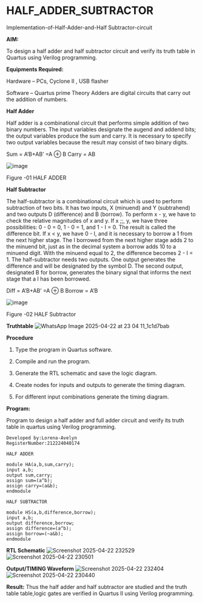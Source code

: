 # HALF_ADDER_SUBTRACTOR

Implementation-of-Half-Adder-and-Half Subtractor-circuit

**AIM:**

To design a half adder and half subtractor circuit and verify its truth table in Quartus using Verilog programming.

**Equipments Required:**

Hardware – PCs, Cyclone II , USB flasher 

Software – Quartus prime Theory Adders are digital circuits that carry out the addition of numbers.

**Half Adder**

Half adder is a combinational circuit that performs simple addition of two binary numbers. The input variables designate the augend and addend bits; the output variables produce the sum and carry. It is necessary to specify two output variables because the result may consist of two binary digits.

Sum = A’B+AB’ =A ⊕ B Carry = AB

![image](https://github.com/naavaneetha/HALF_ADDER_SUBTRACTOR/assets/154305477/bd4a0b2c-cdbc-4184-ab08-81578f121e1f)

Figure -01 HALF ADDER

**Half Subtractor**

The half-subtractor is a combinational circuit which is used to perform subtraction of two bits. It has two inputs, X (minuend) and Y (subtrahend) and two outputs D (difference) and B (borrow). To perform x - y, we have to check the relative magnitudes of x and y. If x ;;, y, we have three possibilities: 0 - 0 = 0, 1 - 0 = 1, and 1 - I = 0. The result is called the difference bit. If x < y, we have 0 - I, and it is necessary to borrow a 1 from the next higher stage. The I borrowed from the next higher stage adds 2 to the minuend bit, just as in the decimal system a borrow adds 10 to a minuend digit. With the minuend equal to 2, the difference becomes 2 - I = 1. The half-subtractor needs two outputs. One output generates the difference and will be designated by the symbol D. The second output, designated B for borrow, generates the binary signal that informs the next stage that a I has been borrowed. 

Diff = A’B+AB’ =A ⊕ B
Borrow = A’B

 ![image](https://github.com/naavaneetha/HALF_ADDER_SUBTRACTOR/assets/154305477/d76b099c-513f-4e7c-843a-e2fd028a531a)

Figure -02 HALF Subtractor

**Truthtable**
![WhatsApp Image 2025-04-22 at 23 04 11_1c1d7bab](https://github.com/user-attachments/assets/1fa8aacf-4f27-4232-9528-b5c1d1a91a98)


**Procedure**

1.	Type the program in Quartus software.

2.	Compile and run the program.

3.	Generate the RTL schematic and save the logic diagram.

4.	Create nodes for inputs and outputs to generate the timing diagram.

5.	For different input combinations generate the timing diagram.


**Program:**

Program to design a half adder and full adder circuit and verify its truth table in quartus using Verilog programming.
```
Developed by:Lorena-Avelyn
RegisterNumber:212224040174

HALF ADDER

module HA(a,b,sum,carry);
input a,b;
output sum,carry;
assign sum=(a^b);
assign carry=(a&b);
endmodule

HALF SUBTRACTOR

module HS(a,b,difference,borrow);
input a,b;
output difference,borrow;
assign difference=(a^b);
assign borrow=(~a&b);
endmodule

```

**RTL Schematic**
![Screenshot 2025-04-22 232529](https://github.com/user-attachments/assets/e0f2d62f-b5a7-4e9d-9e4a-ee9b81c8c5b2)
![Screenshot 2025-04-22 230501](https://github.com/user-attachments/assets/9831780d-a9bd-4819-a0e0-8e1c0ca79f77)


**Output/TIMING Waveform**
![Screenshot 2025-04-22 232404](https://github.com/user-attachments/assets/15912f31-e76c-4e29-8dbd-0fac52ee6ba2)
![Screenshot 2025-04-22 230440](https://github.com/user-attachments/assets/1ef128a8-8b52-4e5a-9286-18452e7aa333)

**Result:**
Thus the half adder and half subtractor are studied and the truth table table,logic gates are verified in Quartus II using Verilog programming.
